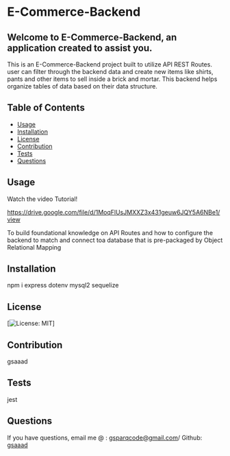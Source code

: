 # E-Commerce-Backend

## Welcome to E-Commerce-Backend, an application created to assist you.

This is an E-Commerce-Backend project built to utilize API REST Routes. user can filter through the backend data and create new items like shirts, pants and other items to sell inside a brick and mortar. This backend helps organize tables of data based on their data structure.

## Table of Contents

- [Usage](#usage)
- [Installation](#installation)
- [License](#license)
- [Contribution](#contribution)
- [Tests](#tests)
- [Questions](#questions)

## Usage

Watch the video Tutorial!

https://drive.google.com/file/d/1MoqFlUsJMXXZ3x431geuw6JQY5A6NBe1/view

To build foundational knowledge on API Routes and how to configure the backend to match and connect toa database that is pre-packaged by Object Relational Mapping

## Installation

npm i express dotenv mysql2 sequelize

## License

[![License: MIT](https://img.shields.io/badge/License-MIT-yellow)]

## Contribution

gsaaad

## Tests

jest

## Questions

If you have questions, email me @ : gsparqcode@gmail.com/ Github: [gsaaad](https://github.com/gsaaad)
